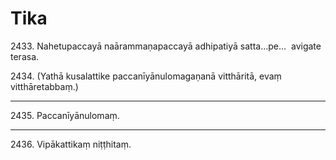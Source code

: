 

# Tika






2433\. Nahetupaccayā naārammaṇapaccayā adhipatiyā satta…pe…  avigate terasa.

2434\. (Yathā kusalattike paccanīyānulomagaṇanā vitthāritā, evaṃ vitthāretabbaṃ.)

---

2435\. Paccanīyānulomaṃ.



---

2436\. Vipākattikaṃ niṭṭhitaṃ.





